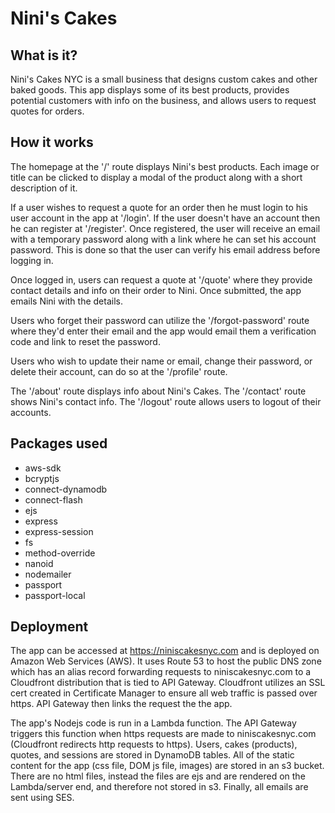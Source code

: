 # Nini's Cakes

## What is it?

Nini's Cakes NYC is a small business that designs custom cakes and other baked goods. This app displays some of its best products, provides potential customers with info on the business, and allows users to request quotes for orders.

## How it works

The homepage at the '/' route displays Nini's best products. Each image or title can be clicked to display a modal of the product along with a short description of it.

If a user wishes to request a quote for an order then he must login to his user account in the app at '/login'. If the user doesn't have an account then he can register at '/register'. Once registered, the user will receive an email with a temporary password along with a link where he can set his account password. This is done so that the user can verify his email address before logging in.

Once logged in, users can request a quote at '/quote' where they provide contact details and info on their order to Nini. Once submitted, the app emails Nini with the details.

Users who forget their password can utilize the '/forgot-password' route where they'd enter their email and the app would email them a verification code and link to reset the password.

Users who wish to update their name or email, change their password, or delete their account, can do so at the '/profile' route.

The '/about' route displays info about Nini's Cakes. The '/contact' route shows Nini's contact info. The '/logout' route allows users to logout of their accounts.

## Packages used

* aws-sdk
* bcryptjs
* connect-dynamodb
* connect-flash
* ejs
* express
* express-session
* fs
* method-override
* nanoid
* nodemailer
* passport
* passport-local

## Deployment

The app can be accessed at https://niniscakesnyc.com and is deployed on Amazon Web Services (AWS). It uses Route 53 to host the public DNS zone which has an alias record forwarding requests to niniscakesnyc.com to a Cloudfront distribution that is tied to API Gateway. Cloudfront utilizes an SSL cert created in Certificate Manager to ensure all web traffic is passed over https. API Gateway then links the request the the app.

The app's Nodejs code is run in a Lambda function. The API Gateway triggers this function when https requests are made to niniscakesnyc.com (Cloudfront redirects http requests to https). Users, cakes (products), quotes, and sessions are stored in DynamoDB tables. All of the static content for the app (css file, DOM js file, images) are stored in an s3 bucket. There are no html files, instead the files are ejs and are rendered on the Lambda/server end, and therefore not stored in s3. Finally, all emails are sent using SES.